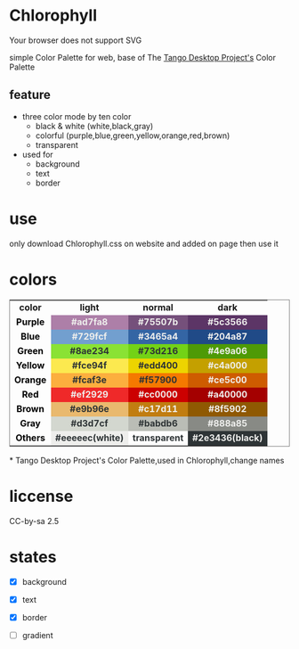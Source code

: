 # Chlorophyll

<object type="image/svg+xml" data="icon.svg" width="120" height="120">
    Your browser does not support SVG
</object>

simple Color Palette for web, base of The [Tango Desktop Project's](http://tango-project.org) Color Palette

## feature

- three color mode by ten color
  - black & white (white,black,gray)
  - colorful (purple,blue,green,yellow,orange,red,brown)
  - transparent
- used for
  - background
  - text
  - border

# use

only download Chlorophyll.css on website and added on page then use it


# colors

<table style="border:1px solid gray; width:100%;text-align:center;font-weight:bold;">
<tr>
<td>color</td>
<td>light</td>
<td>normal</td>
<td>dark</td>
</tr>
<tr>
<td style="color:black;">Purple</td>
<td style="background:#ad7fa8;color:#eeeeec;">#ad7fa8</td>
<td style="background:#75507b;color:#eeeeec;">#75507b</td>
<td style="background:#5c3566;color:#eeeeec;">#5c3566</td>
</tr>
<tr>
<td style="color:black;font-weight:bold;">Blue</td>
<td style="background:#729fcf;color:#eeeeec;">#729fcf</td>
<td style="background:#3465a4;color:#eeeeec;">#3465a4</td>
<td style="background:#204a87;color:#eeeeec;">#204a87</td>
</tr>
<tr>
<td style="color:black;font-weight:bold;">Green</td>
<td style="background:#8ae234;color:#2e3436;">#8ae234</td>
<td style="background:#73d216;color:#2e3436;">#73d216</td>
<td style="background:#4e9a06;color:#eeeeec;">#4e9a06</td>
</tr>
<tr>
<td style="color:black;font-weight:bold;">Yellow</td>
<td style="background:#fce94f;color:#2e3436;">#fce94f</td>
<td style="background:#edd400;color:#2e3436;">#edd400</td>
<td style="background:#c4a000;color:#eeeeec;">#c4a000</td>
</tr>
<tr>
<td style="color:black;font-weight:bold;">Orange</td>
<td style="background:#fcaf3e;color:#2e3436;">#fcaf3e</td>
<td style="background:#f57900;color:#2e3436;">#f57900</td>
<td style="background:#ce5c00;color:#eeeeec;">#ce5c00</td>
</tr>
<tr>
<td style="color:black;font-weight:bold;">Red</td>
<td style="background:#ef2929;color:#eeeeec;">#ef2929</td>
<td style="background:#cc0000;color:#eeeeec;">#cc0000</td>
<td style="background:#a40000;color:#eeeeec;">#a40000</td>
</tr>
<tr>
<td style="color:black;font-weight:bold;">Brown</td>
<td style="background:#e9b96e;color:#2e3436;">#e9b96e</td>
<td style="background:#c17d11;color:#eeeeec;">#c17d11</td>
<td style="background:#8f5902;color:#eeeeec;">#8f5902</td>
</tr>
<tr>
<td style="color:black;font-weight:bold;">Gray</td>
<td style="background:#d3d7cf;color:#2e3436;">#d3d7cf</td>
<td style="background:#babdb6;color:#2e3436;">#babdb6</td>
<td style="background:#888a85;color:#eeeeec;">#888a85</td>
</tr>
<tr>
<td style="color:black;font-weight:bold;">Others</td>
<td style="background:#eeeeec;color:#2e3436;">#eeeeec(white)</td>
<td style="background:transparent; color:#2e3436;">transparent</td>
<td style="background:#2e3436;color:#eeeeec;">#2e3436(black)</td>
</tr>
</table>
* Tango Desktop Project's Color Palette,used in Chlorophyll,change names


# liccense 

CC-by-sa 2.5


# states
- [x] background
- [x] text
- [x] border
- [ ] gradient


